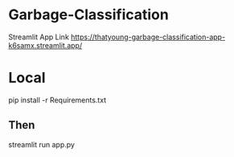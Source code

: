 # Garbage-Classification
Streamlit App Link
https://thatyoung-garbage-classification-app-k6samx.streamlit.app/

# Local
pip install -r Requirements.txt
## Then
streamlit run app.py
